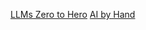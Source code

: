 [LLMs Zero to Hero](https://bruceyuan.com/llms-zero-to-hero/)
[AI by Hand](https://www.byhand.ai/)


